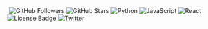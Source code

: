 <!-- GitHub Profile Views -->
<img src="https://komarev.com/ghpvc/?username=your-github-username&style=flat-square&color=blue" alt=""/>

<!-- GitHub Followers -->
<img src="https://img.shields.io/github/followers/your-github-username?label=Followers&style=social" alt="GitHub Followers"/>

<!-- GitHub Stars -->
<img src="https://img.shields.io/github/stars/your-github-username?style=social" alt="GitHub Stars"/>

<!-- Programming Languages -->
<img src="https://img.shields.io/badge/-Python-3776AB?style=flat-square&logo=Python&logoColor=white" alt="Python"/>
<img src="https://img.shields.io/badge/-JavaScript-F7DF1E?style=flat-square&logo=javascript&logoColor=black" alt="JavaScript"/>
<img src="https://img.shields.io/badge/-React-61DAFB?style=flat-square&logo=react&logoColor=black" alt="React"/>

<!-- License -->
<img src="https://img.shields.io/badge/license-MIT-green" alt="License Badge"/>

<!-- Social Media -->
<a href="https://twitter.com/your-twitter-handle">
    <img src="https://img.shields.io/twitter/follow/your-twitter-handle?style=social" alt="Twitter"/>
</a>
